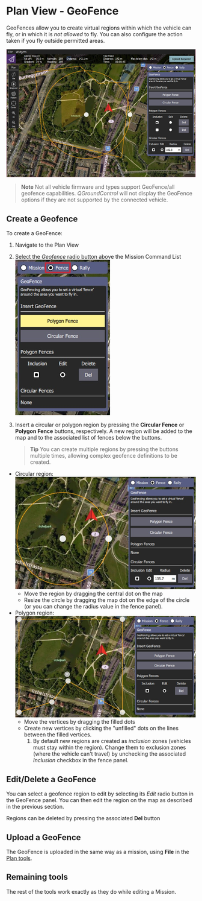 # Plan View - GeoFence

GeoFences allow you to create virtual regions within which the vehicle can fly, or in which it is *not allowed* to fly. You can also configure the action taken if you fly outside permitted areas.

![Geofence overview](../../assets/plan/geofence/geofence_overview.jpg)

> **Note** Not all vehicle firmware and types support GeoFence/all geofence capabilities. *QGroundControl* will not display the GeoFence options if they are not supported by the connected vehicle.

## Create a Geofence

To create a GeoFence:

1. Navigate to the Plan View
2. Select the *Geofence* radio button above the Mission Command List ![Select geofence radio button](../../assets/plan/geofence/geofence_select.jpg)
3. Insert a circular or polygon region by pressing the **Circular Fence** or **Polygon Fence** buttons, respectively. A new region will be added to the map and to the associated list of fences below the buttons.
    
    > **Tip** You can create multiple regions by pressing the buttons multiple times, allowing complex geofence definitions to be created.

- Circular region: ![Circular Geofence](../../assets/plan/geofence/geofence_circular.jpg) 
    - Move the region by dragging the central dot on the map
    - Resize the circle by dragging the map dot on the edge of the circle (or you can change the radius value in the fence panel).
- Polygon region: ![Polygon Geofence](../../assets/plan/geofence/geofence_polygon.jpg) 
    - Move the vertices by dragging the filled dots
    - Create new vertices by clicking the "unfilled" dots on the lines between the filled vertices. 
        1. By default new regions are created as *inclusion* zones (vehicles must stay within the region). Change them to exclusion zones (where the vehicle can't travel) by unchecking the associated *Inclusion* checkbox in the fence panel.

## Edit/Delete a GeoFence

You can select a geofence region to edit by selecting its *Edit* radio button in the GeoFence panel. You can then edit the region on the map as described in the previous section.

Regions can be deleted by pressing the associated **Del** button

## Upload a GeoFence

The GeoFence is uploaded in the same way as a mission, using **File** in the [Plan tools](../PlanView/PlanView.md).

## Remaining tools

The rest of the tools work exactly as they do while editing a Mission.
